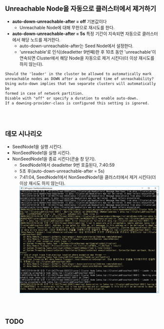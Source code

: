 ## Unreachable Node을 자동으로 클러스터에서 제거하기
- **auto-down-unreachable-after = off** 기본값이다
  - Unreachable Node에 대해 무한으로 재시도를 한다.
- **auto-down-unreachable-after = 5s** 특정 기간이 지속되면 자동으로 클러스터에서 해당 노드를 제거한다.
  - auto-down-unreachable-after는 Seed Node에서 설정한다.
  - 'unreachable'로 인식(deadletter 9번째)한 후 10초 동안 'unreachable'이 연속되면 Cluster에서 해당 Node을 자동으로 제거 시킨다(더 이상 재시도를 하지 않는다).
```
Should the 'leader' in the cluster be allowed to automatically mark
unreachable nodes as DOWN after a configured time of unreachability?
Using auto-down implies that two separate clusters will automatically be
formed in case of network partition.
Disable with "off" or specify a duration to enable auto-down.
If a downing-provider-class is configured this setting is ignored.
```
 
<br/>
<br/>

## 데모 시나리오
- SeedNode1을 실행 시킨다.
- NonSeedNode1을 실행 시킨다.
- NonSeedNode1을 종료 시킨다(콘솔 창 닫기).
  - SeedNode1에서 deadletter 9번 호출된다, 7:40:59 
  - 5초 후(auto-down-unreachable-after = 5s)
  - 7:41:04, SeedNode1에서 NonSeedNode1을 클러스터에서 제거 시킨다(더 이상 재시도 하지 않는다).
  ![](./Images/Auo-down.png)
  
<br/>
<br/>
 
## TODO

